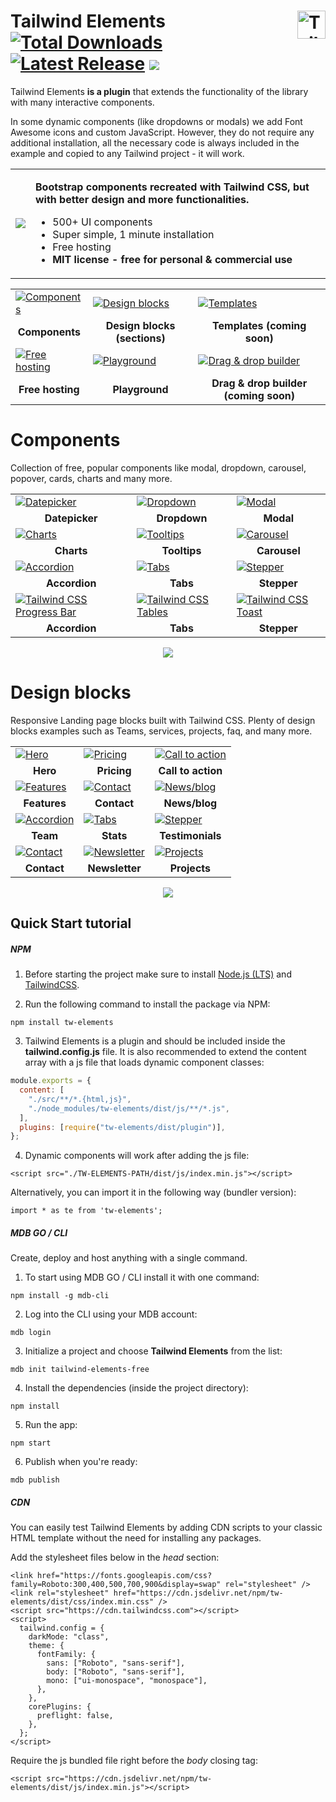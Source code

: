 # Tailwind Elements [<img src="https://tailwind-elements.com/img/logo.png" width="45" align="right" alt="Tailwind-elements">](https://tailwind-elements.com/)<a href="https://www.npmjs.com/package/tw-elements"><img src="https://img.shields.io/npm/dt/tw-elements.svg" alt="Total Downloads"></a> <a href="https://github.com/mdbootstrap/Tailwind-Elements/releases"><img src="https://img.shields.io/npm/v/tw-elements.svg" alt="Latest Release"></a> <a href="https://twitter.com/intent/tweet/?text=Thanks+@TailwindElement+for+creating+an+amazing+collection+of+open+source+components+for+@tailwindcss%20https://tailwind-elements.com/&hashtags=tailwindCSS,bootstrap,webdesign,javascript,100DaysOfCode,DevCommunity"><img src="https://img.shields.io/twitter/url/http/shields.io.svg?style=social&label=Let%20us%20know%20you%20were%20here%21&"></a>

Tailwind Elements **is a plugin** that extends the functionality of the library with many interactive components.

In some dynamic components (like dropdowns or modals) we add Font Awesome icons and custom JavaScript. However, they do not require any additional installation, all the necessary code is always included in the example and copied to any Tailwind project - it will work.

  <table>
    <tbody>
    <tr>
      <td>
          <a href="https://tailwind-elements.com/" alt="Tailwind-elements" rel="dofollow">
          		<img src="https://tailwind-elements.com/img/tailwind-video.png">
          </a>
      </td>
      <td>
       <p><b>Bootstrap components recreated with Tailwind CSS, but with better design and more functionalities.</b></p>
        <ul>
         <li>500+ UI components</li>
         <li>Super simple, 1 minute installation</li>
         <li>Free hosting</li>
         <li><b>MIT license - free for personal & commercial use</b></li>
        </ul>
      </td>
    </tr>
   </tbody>
  </table>
 
 <table>
  <tr>
    <td>
        <a href="https://tailwind-elements.com/#section-components">
            <img alt="Components" src="https://mdbootstrap.com/img/tw-demo/components.webp">
        </a>
    </td>
    <td>
        <a href="https://tailwind-elements.com/#section-blocks">
            <img alt="Design blocks" src="https://mdbootstrap.com/img/tw-demo/design-blocks.webp">
        </a>
    </td>
    <td>
        <a href="#">
            <img alt="Templates" src="https://mdbootstrap.com/img/tw-demo/templates.webp">
        </a>
    </td>
  </tr>
    <tr>
    <td align="center"><b>Components</b></td>
    <td align="center"><b>Design blocks (sections)</b></td>
    <td align="center"><b>Templates (coming soon)</b></td>
  </tr>
  <tr>
    <td>
        <a href="https://mdbgo.com/">
            <img alt="Free hosting" src="https://mdbootstrap.com/img/tw-demo/free-hosting.webp">
        </a>
    </td>
    <td>
        <a href="https://tailwind-elements.com/snippets/">
            <img alt="Playground" src="https://mdbootstrap.com/img/tw-demo/playground.webp">
        </a>
    </td>
    <td>
        <a href="https://mdb-builder.com/">
            <img alt="Drag & drop builder" src="https://mdbootstrap.com/img/tw-demo/drag-and-drop.webp">
        </a>
    </td>
  </tr>
  <tr>
    <td align="center"><b>Free hosting</b></td>
    <td align="center"><b>Playground</b></td>
    <td align="center"><b>Drag & drop builder (coming soon)</b></td>
  </tr>
</table>

# Components

Collection of free, popular components like modal, dropdown, carousel, popover, cards, charts and many more.

<table>
  <tr>
    <td>
        <a href="https://tailwind-elements.com/docs/standard/forms/datepicker/">
            <img alt="Datepicker" src="https://mdbootstrap.com/img/tw-demo/datepicker.webp">
        </a>
    </td>
    <td>
        <a href="https://tailwind-elements.com/docs/standard/components/dropdown/">
            <img alt="Dropdown" src="https://mdbootstrap.com/img/tw-demo/dropdown.webp">
        </a>
    </td>
    <td>
        <a href="https://tailwind-elements.com/docs/standard/components/modal/">
            <img alt="Modal" src="https://mdbootstrap.com/img/tw-demo/modal.webp">
        </a>
    </td>
  </tr>
  <tr>
    <td align="center"><b>Datepicker</b></td>
    <td align="center"><b>Dropdown</b></td>
    <td align="center"><b>Modal</b></td>
  </tr>
  
  <tr>
    <td>
        <a href="https://tailwind-elements.com/docs/standard/components/charts/">
            <img alt="Charts" src="https://mdbootstrap.com/img/tw-demo/charts.webp">
        </a>
    </td>
    <td>
        <a href="https://tailwind-elements.com/docs/standard/components/tooltip/">
            <img alt="Tooltips" src="https://mdbootstrap.com/img/tw-demo/tooltips-1.webp">
        </a>
    </td>
    <td>
        <a href="https://tailwind-elements.com/docs/standard/components/carousel/">
            <img alt="Carousel" src="https://mdbootstrap.com/img/tw-demo/carousel.webp">
        </a>
    </td>
  </tr>
  <tr>
    <td align="center"><b>Charts</b></td>
    <td align="center"><b>Tooltips</b></td>
    <td align="center"><b>Carousel</b></td>
  </tr>
  
  <tr>
    <td>
        <a href="https://tailwind-elements.com/docs/standard/components/accordion/">
            <img alt="Accordion" src="https://mdbootstrap.com/img/tw-demo/accordion.webp">
        </a>
    </td>
    <td>
        <a href="https://tailwind-elements.com/docs/standard/navigation/tabs/">
            <img alt="Tabs" src="https://mdbootstrap.com/img/tw-demo/tabs.webp">
        </a>
    </td>
    <td>
        <a href="https://tailwind-elements.com/docs/standard/components/stepper//">
            <img alt="Stepper" src="https://mdbootstrap.com/img/tw-demo/stepper.webp">
        </a>
    </td>
  </tr>
  <tr>
    <td align="center"><b>Accordion</b></td>
    <td align="center"><b>Tabs</b></td>
    <td align="center"><b>Stepper</b></td>
  </tr>
  <tr>
    <td>
        <a href="https://tailwind-elements.com/docs/standard/forms/timepicker/">
            <img alt="Tailwind CSS Progress Bar" src="https://mdbootstrap.com/img/tw-demo/timepicker.webp">
        </a>
    </td>
    <td>
        <a href="https://tailwind-elements.com/docs/standard/navigation/footer/">
            <img alt="Tailwind CSS Tables" src="https://mdbootstrap.com/img/tw-demo/footer.webp">
        </a>
    </td>
    <td>
        <a href="https://tailwind-elements.com/docs/standard/navigation/navbar/">
            <img alt="Tailwind CSS Toast" src="https://mdbootstrap.com/img/tw-demo/navbar.webp">
        </a>
    </td>
  </tr>
  <tr>
    <td align="center"><b>Accordion</b></td>
    <td align="center"><b>Tabs</b></td>
    <td align="center"><b>Stepper</b></td>
  </tr>
</table>

<p align="center">
  <a href="https://tailwind-elements.com/quick-start/">
    <img src="https://v1.mdbootstrap.com/wp-content/uploads/2022/05/view-components-1.png">
  </a>
</p>

# Design blocks

Responsive Landing page blocks built with Tailwind CSS. Plenty of design blocks examples such as Teams, services, projects, faq, and many more.

<table>
  <tr>
    <td>
        <a href="https://tailwind-elements.com/docs/standard/designblocks/hero-sections/">
            <img alt="Hero" src="https://mdbootstrap.com/img/tw-demo/hero.webp">
        </a>
    </td>
    <td>
        <a href="https://tailwind-elements.com/docs/standard/designblocks/pricing/">
            <img alt="Pricing" src="https://mdbootstrap.com/img/tw-demo/pricing.webp">
        </a>
    </td>
    <td>
        <a href="https://tailwind-elements.com/docs/standard/designblocks/cta/">
            <img alt="Call to action" src="https://mdbootstrap.com/img/tw-demo/cta.webp">
        </a>
    </td>
  </tr>
  <tr>
    <td align="center"><b>Hero</b></td>
    <td align="center"><b>Pricing</b></td>
    <td align="center"><b>Call to action</b></td>
  </tr>
  
  <tr>
    <td>
        <a href="https://tailwind-elements.com/docs/standard/designblocks/features/">
            <img alt="Features" src="https://mdbootstrap.com/img/tw-demo/features.webp">
        </a>
    </td>
    <td>
        <a href="https://tailwind-elements.com/docs/standard/designblocks/contact/">
            <img alt="Contact" src="https://mdbootstrap.com/img/tw-demo/contact.webp">
        </a>
    </td>
    <td>
        <a href="https://tailwind-elements.com/docs/standard/designblocks/news/">
            <img alt="News/blog" src="https://mdbootstrap.com/img/tw-demo/news.webp">
        </a>
    </td>
  </tr>
  <tr>
    <td align="center"><b>Features</b></td>
    <td align="center"><b>Contact</b></td>
    <td align="center"><b>News/blog</b></td>
  </tr>
  
  <tr>
    <td>
        <a href="https://tailwind-elements.com/docs/standard/designblocks/team/">
            <img alt="Accordion" src="https://mdbootstrap.com/img/tw-demo/team.webp">
        </a>
    </td>
    <td>
        <a href="https://tailwind-elements.com/docs/standard/designblocks/stats/">
            <img alt="Tabs" src="https://mdbootstrap.com/img/tw-demo/stats.webp">
        </a>
    </td>
    <td>
        <a href="https://tailwind-elements.com/docs/standard/designblocks/testimonials/">
            <img alt="Stepper" src="https://mdbootstrap.com/img/tw-demo/testimonials.webp">
        </a>
    </td>
  </tr>
  <tr>
    <td align="center"><b>Team</b></td>
    <td align="center"><b>Stats</b></td>
    <td align="center"><b>Testimonials</b></td>
  </tr>
  <tr>
    <td>
        <a href="https://tailwind-elements.com/docs/standard/designblocks/content/">
            <img alt="Contact" src="https://mdbootstrap.com/img/tw-demo/content.webp">
        </a>
    </td>
    <td>
        <a href="https://tailwind-elements.com/docs/standard/designblocks/newsletter/">
            <img alt="Newsletter" src="https://mdbootstrap.com/img/tw-demo/newsletter.webp">
        </a>
    </td>
    <td>
        <a href="https://tailwind-elements.com/docs/standard/designblocks/project-sections/">
            <img alt="Projects" src="https://mdbootstrap.com/img/tw-demo/projects.webp">
        </a>
    </td>
  </tr>
  <tr>
    <td align="center"><b>Contact</b></td>
    <td align="center"><b>Newsletter</b></td>
    <td align="center"><b>Projects</b></td>
  </tr>
</table>

<p align="center">
  <a href="https://tailwind-elements.com/docs/standard/designblocks/landing-page/">
    <img src="https://v1.mdbootstrap.com/wp-content/uploads/2022/05/view-design-blocks.png">
  </a>
</p>

## Quick Start tutorial

##### NPM

1. Before starting the project make sure to install [Node.js (LTS)](https://nodejs.org/en/ "Node.js (LTS)") and [TailwindCSS](https://tailwindcss.com/ "TailwindCSS").

2. Run the following command to install the package via NPM:

```
npm install tw-elements
```

3. Tailwind Elements is a plugin and should be included inside the **tailwind.config.js** file. It is also recommended to extend the content array with a js file that loads dynamic component classes:

```javascript
module.exports = {
  content: [
    "./src/**/*.{html,js}",
    "./node_modules/tw-elements/dist/js/**/*.js",
  ],
  plugins: [require("tw-elements/dist/plugin")],
};
```

4.  Dynamic components will work after adding the js file:

```
<script src="./TW-ELEMENTS-PATH/dist/js/index.min.js"></script>
```

Alternatively, you can import it in the following way (bundler version):

```
import * as te from 'tw-elements';
```

##### MDB GO / CLI

Create, deploy and host anything with a single command.

1. To start using MDB GO / CLI install it with one command:

```
npm install -g mdb-cli
```

2. Log into the CLI using your MDB account:

```
mdb login
```

3. Initialize a project and choose **Tailwind Elements** from the list:

```
mdb init tailwind-elements-free
```

4. Install the dependencies (inside the project directory):

```
npm install
```

5. Run the app:

```
npm start
```

6. Publish when you're ready:

```
mdb publish
```

##### CDN

You can easily test Tailwind Elements by adding CDN scripts to your classic HTML template without the need for installing any packages.

Add the stylesheet files below in the _head_ section:

```
<link href="https://fonts.googleapis.com/css?family=Roboto:300,400,500,700,900&display=swap" rel="stylesheet" />
<link rel="stylesheet" href="https://cdn.jsdelivr.net/npm/tw-elements/dist/css/index.min.css" />
<script src="https://cdn.tailwindcss.com"></script>
<script>
  tailwind.config = {
    darkMode: "class",
    theme: {
      fontFamily: {
        sans: ["Roboto", "sans-serif"],
        body: ["Roboto", "sans-serif"],
        mono: ["ui-monospace", "monospace"],
      },
    },
    corePlugins: {
      preflight: false,
    },
  };
</script>
```

Require the js bundled file right before the _body_ closing tag:

```
<script src="https://cdn.jsdelivr.net/npm/tw-elements/dist/js/index.min.js"></script>
```
